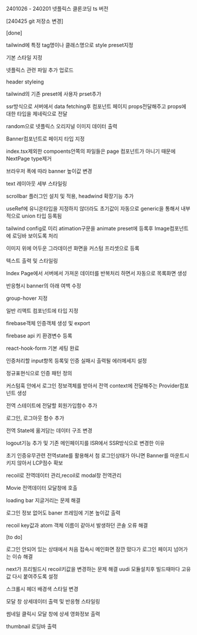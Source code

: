 2401026 - 240201 넷플릭스 클론코딩 ts 버전 

[240425 git 저장소 변경]


[done] 

tailwind에 특정 tag명이나 클래스명으로 style preset지정

기본 스타일 지정

넷플릭스 관련 파일 추가 업로드

header styleing

tailwind의 기존 preset에 사용자 prset추가

ssr방식으로 서버에서 data fetching후 컴포넌트 페이지 props전달해주고 props에 대한 타입을 제네릭으로 전달

random으로 넷플릭스 오리지널 이미지 데이터 출력

Banner컴포넌트로 페이지 타입 지정

index.tsx제외한 compoents안쪽의 파일들은 page 컴포넌트가 아니기 때문에 NextPage type제거

브라우저 폭에 따라 banner 높이값 변경

text 레이아웃 세부 스타일링

scrollbar 플러그인 설치 및 적용, headwind 확장기능 추가

useRef에 유니온타입을 지정하지 않더라도 초기값이 자동으로 generic을 통해서 내부적으로 union 타입 등록됨

tailwind config로 미리 atimation구문을 animate preset에 등록후 Image컴포넌트에 로딩바 보이도록 처리

이미지 위에 어두운 그라데이션 화면을 커스텀 프리셋으로 등록

텍스트 출력 및 스타일링

Index Page에서 서버에서 가져온 데이터를 반복처리 하면서 자동으로 목록화면 생성

반응형시 banner의 아래 여백 수정

group-hover 지정

일반 리액트 컴포넌트에 타입 지정

firebase객체 인증객체 생성 및 export

firebase api 키 환경변수 등록

react-hook-form 기본 세팅 완료

인증처리할 input항목 등록및 인증 실패시 출력될 에러메세지 설정

정규표현식으로 인증 패턴 정의

커스텀훅 안에서 로그인 정보객체를 받아서 전역 context에 전달해주는 Provider컴포넌트 생성

전역 스테이트에 전달할 회원가입함수 추가

로그인, 로그아웃 함수 추가

전역 State에 옮겨담는 데이터 구조 변경

logout기능 추가 및 기존 메인페이지를 ISR에서 SSR방식으로 변경한 이유

초기 인증유무관련 전역state를 활용해서 첨 로그인상태가 아니면 Banner를 마운트시키지 않아서 LCP점수 확보

recoil로 전역데이터 관리,recoil로 modal창 전역관리

Movie 전역데이터 모달창에 호출

loading bar 지글거리는 문제 해결


로그인 정보 없어도 baner 프레임에 기본 높이값 출력

recoil key값과 atom 객체 이름이 같아서 발생하던 콘솔 오류 해결


[to do]

로그인 안되어 있는 상태에서 처음 접속시 메인화면 잠깐 떴다가 로그인 페이지 넘어가는 이슈 해결

next가 프리빌드시 recoil키값을 변경하는 문제 해결 uudi 모듈설치후 빌드때마다 고유값 다시 붙여주도록 설정

스크롤시 헤더 배경색 스타일 변경

모달 창 상세데이터 출력 및 반응형 스타일링

썸네일 클릭시 모달 창에 상세 영화정보 출력

thumbnail 로딩바 출력








